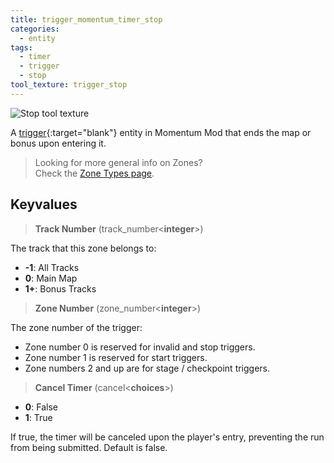 ```yaml
---
title: trigger_momentum_timer_stop
categories:
  - entity
tags:
  - timer
  - trigger
  - stop
tool_texture: trigger_stop
---
```


![Stop tool texture](/images/trigger_momentum_timer_stop/stop.jpg)

A [trigger](https://developer.valvesoftware.com/wiki/Triggers){:target="blank"} entity in Momentum Mod that ends the map or bonus upon entering it.

> Looking for more general info on Zones?  
> Check the [Zone Types page](/guide/zone-types/).

## Keyvalues

> **Track Number** (track_number&lt;**integer**&gt;)

The track that this zone belongs to:

- **-1**: All Tracks
- **0**: Main Map
- **1+**: Bonus Tracks

> **Zone Number** (zone_number&lt;**integer**&gt;)

The zone number of the trigger:

- Zone number 0 is reserved for invalid and stop triggers.
- Zone number 1 is reserved for start triggers.
- Zone numbers 2 and up are for stage / checkpoint triggers.

> **Cancel Timer** (cancel&lt;**choices**&gt;)

- **0**: False
- **1**: True

If true, the timer will be canceled upon the player's entry, preventing the run from being submitted. Default is false.
